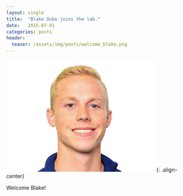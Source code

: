 ```yaml
---
layout: single
title:  "Blake Dube joins the lab."
date:   2015-07-01
categories: posts
header:
  teaser: /assets/img/posts/welcome_blake.png
---
```


![Blake Dube](/assets/img/people/BlakeProfilePic.jpg){: .align-center}

Welcome Blake!
